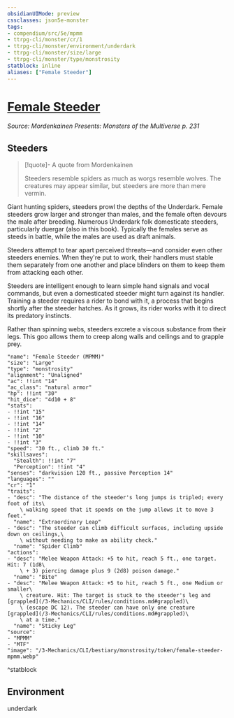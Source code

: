 ```yaml
---
obsidianUIMode: preview
cssclasses: json5e-monster
tags:
- compendium/src/5e/mpmm
- ttrpg-cli/monster/cr/1
- ttrpg-cli/monster/environment/underdark
- ttrpg-cli/monster/size/large
- ttrpg-cli/monster/type/monstrosity
statblock: inline
aliases: ["Female Steeder"]
---
```

# [Female Steeder](3-Mechanics\CLI\bestiary\monstrosity/female-steeder-mpmm.md)
*Source: Mordenkainen Presents: Monsters of the Multiverse p. 231*  

## Steeders

> [!quote]- A quote from Mordenkainen  
> 
> Steeders resemble spiders as much as worgs resemble wolves. The creatures may appear similar, but steeders are more than mere vermin.

Giant hunting spiders, steeders prowl the depths of the Underdark. Female steeders grow larger and stronger than males, and the female often devours the male after breeding. Numerous Underdark folk domesticate steeders, particularly duergar (also in this book). Typically the females serve as steeds in battle, while the males are used as draft animals.

Steeders attempt to tear apart perceived threats—and consider even other steeders enemies. When they're put to work, their handlers must stable them separately from one another and place blinders on them to keep them from attacking each other.

Steeders are intelligent enough to learn simple hand signals and vocal commands, but even a domesticated steeder might turn against its handler. Training a steeder requires a rider to bond with it, a process that begins shortly after the steeder hatches. As it grows, its rider works with it to direct its predatory instincts.

Rather than spinning webs, steeders excrete a viscous substance from their legs. This goo allows them to creep along walls and ceilings and to grapple prey.

```statblock
"name": "Female Steeder (MPMM)"
"size": "Large"
"type": "monstrosity"
"alignment": "Unaligned"
"ac": !!int "14"
"ac_class": "natural armor"
"hp": !!int "30"
"hit_dice": "4d10 + 8"
"stats":
- !!int "15"
- !!int "16"
- !!int "14"
- !!int "2"
- !!int "10"
- !!int "3"
"speed": "30 ft., climb 30 ft."
"skillsaves":
  "Stealth": !!int "7"
  "Perception": !!int "4"
"senses": "darkvision 120 ft., passive Perception 14"
"languages": ""
"cr": "1"
"traits":
- "desc": "The distance of the steeder's long jumps is tripled; every foot of its\
    \ walking speed that it spends on the jump allows it to move 3 feet."
  "name": "Extraordinary Leap"
- "desc": "The steeder can climb difficult surfaces, including upside down on ceilings,\
    \ without needing to make an ability check."
  "name": "Spider Climb"
"actions":
- "desc": "Melee Weapon Attack: +5 to hit, reach 5 ft., one target. Hit: 7 (1d8\
    \ + 3) piercing damage plus 9 (2d8) poison damage."
  "name": "Bite"
- "desc": "Melee Weapon Attack: +5 to hit, reach 5 ft., one Medium or smaller\
    \ creature. Hit: The target is stuck to the steeder's leg and [grappled](/3-Mechanics/CLI/rules/conditions.md#grappled)\
    \ (escape DC 12). The steeder can have only one creature [grappled](/3-Mechanics/CLI/rules/conditions.md#grappled)\
    \ at a time."
  "name": "Sticky Leg"
"source":
- "MPMM"
- "MTF"
"image": "/3-Mechanics/CLI/bestiary/monstrosity/token/female-steeder-mpmm.webp"
```
^statblock

## Environment

underdark